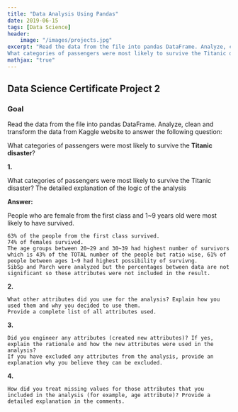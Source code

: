 ```yaml
---
title: "Data Analysis Using Pandas"
date: 2019-06-15
tags: [Data Science]
header:
    image: "/images/projects.jpg"
excerpt: "Read the data from the file into pandas DataFrame. Analyze, clean and transform the data to answer the following question:
What categories of passengers were most likely to survive the Titanic disaster?"
mathjax: "true"
---
```


## Data Science Certificate Project 2
### Goal
Read the data from the file into pandas DataFrame. Analyze, clean and transform the data from Kaggle website to answer the following question:

What categories of passengers were most likely to survive the **Titanic disaster**?

**1.**

What categories of passengers were most likely to survive the Titanic disaster?
The detailed explanation of the logic of the analysis

**Answer:**

People who are female from the first class and 1~9 years old were most likely to have survived.

    63% of the people from the first class survived.
    74% of females survived.
    The age groups between 20~29 and 30~39 had highest number of survivors which is 43% of the TOTAL number of the people but ratio wise, 61% of people between ages 1~9 had highest possibility of survivng.
    SibSp and Parch were analyzed but the percentages between data are not significant so these attributes were not included in the result.

**2.**

    What other attributes did you use for the analysis? Explain how you used them and why you decided to use them.
    Provide a complete list of all attributes used.

**3.**

    Did you engineer any attributes (created new attributes)? If yes, explain the rationale and how the new attributes were used in the analysis?
    If you have excluded any attributes from the analysis, provide an explanation why you believe they can be excluded.

**4.**

    How did you treat missing values for those attributes that you included in the analysis (for example, age attribute)? Provide a detailed explanation in the comments.

